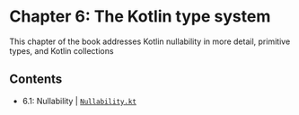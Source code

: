 # Chapter 6: The Kotlin type system
This chapter of the book addresses Kotlin nullability in more detail, primitive types, and Kotlin collections

## Contents
* 6.1: Nullability | [`Nullability.kt`](https://github.com/MetalTurtle18/kotlin-learning/blob/main/src/main/kotlin/chapter6/Nullability.kt)